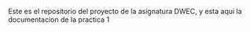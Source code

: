 Este es el repositorio del proyecto de la asignatura DWEC, y esta aqui la documentacion de la practica 1